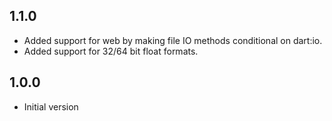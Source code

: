 ## 1.1.0
- Added support for web by making file IO methods conditional on dart:io.
- Added support for 32/64 bit float formats.

## 1.0.0

- Initial version
